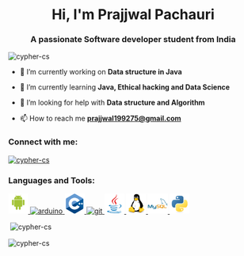<h1 align="center">Hi, I'm Prajjwal Pachauri</h1>
<h3 align="center">A passionate Software developer student from India</h3>

<p align="left"> <img src="https://komarev.com/ghpvc/?username=cypher-cs&label=Profile%20views&color=0e75b6&style=flat" alt="cypher-cs" /> </p>

- 🔭 I’m currently working on **Data structure in Java**

- 🌱 I’m currently learning **Java, Ethical hacking and Data Science**

- 🤝 I’m looking for help with **Data structure and Algorithm**

- 📫 How to reach me **prajjwal199275@gmail.com**

<h3 align="left">Connect with me:</h3>
<p align="left">
<a href="https://www.codechef.com/users/cypher-cs" target="blank"><img align="center" src="https://cdn.jsdelivr.net/npm/simple-icons@3.1.0/icons/codechef.svg" alt="cypher-cs" height="30" width="40" /></a>
</p>

<h3 align="left">Languages and Tools:</h3>
<p align="left"> <a href="https://developer.android.com" target="_blank"> <img src="https://raw.githubusercontent.com/devicons/devicon/master/icons/android/android-original-wordmark.svg" alt="android" width="40" height="40"/> </a> <a href="https://www.arduino.cc/" target="_blank"> <img src="https://cdn.worldvectorlogo.com/logos/arduino-1.svg" alt="arduino" width="40" height="40"/> </a> <a href="https://www.w3schools.com/cpp/" target="_blank"> <img src="https://raw.githubusercontent.com/devicons/devicon/master/icons/cplusplus/cplusplus-original.svg" alt="cplusplus" width="40" height="40"/> </a> <a href="https://git-scm.com/" target="_blank"> <img src="https://www.vectorlogo.zone/logos/git-scm/git-scm-icon.svg" alt="git" width="40" height="40"/> </a> <a href="https://www.java.com" target="_blank"> <img src="https://raw.githubusercontent.com/devicons/devicon/master/icons/java/java-original.svg" alt="java" width="40" height="40"/> </a> <a href="https://www.linux.org/" target="_blank"> <img src="https://raw.githubusercontent.com/devicons/devicon/master/icons/linux/linux-original.svg" alt="linux" width="40" height="40"/> </a> <a href="https://www.mysql.com/" target="_blank"> <img src="https://raw.githubusercontent.com/devicons/devicon/master/icons/mysql/mysql-original-wordmark.svg" alt="mysql" width="40" height="40"/> </a> <a href="https://www.python.org" target="_blank"> <img src="https://raw.githubusercontent.com/devicons/devicon/master/icons/python/python-original.svg" alt="python" width="40" height="40"/> </a> </p>

<p>&nbsp;<img align="center" src="https://github-readme-stats.vercel.app/api?username=cypher-cs&show_icons=true&theme=tokyonight&locale=en" alt="cypher-cs" /></p>

<p><img align="center" src="https://github-readme-streak-stats.herokuapp.com/?user=cypher-cs&" alt="cypher-cs" /></p>

